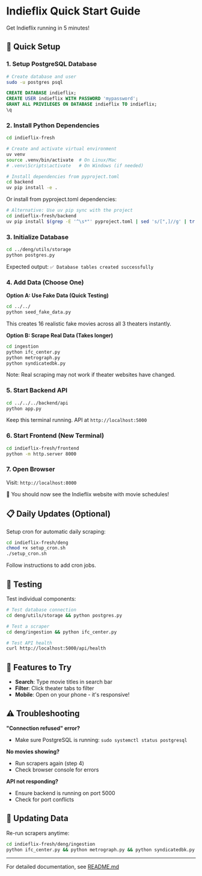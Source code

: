 # Indieflix Quick Start Guide

Get Indieflix running in 5 minutes!

## 🚀 Quick Setup

### 1. Setup PostgreSQL Database

```bash
# Create database and user
sudo -u postgres psql
```

```sql
CREATE DATABASE indieflix;
CREATE USER indieflix WITH PASSWORD 'mypassword';
GRANT ALL PRIVILEGES ON DATABASE indieflix TO indieflix;
\q
```

### 2. Install Python Dependencies

```bash
cd indieflix-fresh

# Create and activate virtual environment
uv venv
source .venv/bin/activate  # On Linux/Mac
# .venv\Scripts\activate   # On Windows (if needed)

# Install dependencies from pyproject.toml
cd backend
uv pip install -e .
```

Or install from pyproject.toml dependencies:
```bash
# Alternative: Use uv pip sync with the project
cd indieflix-fresh/backend
uv pip install $(grep -E '^\s*"' pyproject.toml | sed 's/[",]//g' | tr '\n' ' ')
```

### 3. Initialize Database

```bash
cd ../deng/utils/storage
python postgres.py
```

Expected output: `✅ Database tables created successfully`

### 4. Add Data (Choose One)

**Option A: Use Fake Data (Quick Testing)**

```bash
cd ../../
python seed_fake_data.py
```

This creates 16 realistic fake movies across all 3 theaters instantly.

**Option B: Scrape Real Data (Takes longer)**

```bash
cd ingestion
python ifc_center.py
python metrograph.py
python syndicatedbk.py
```

Note: Real scraping may not work if theater websites have changed.

### 5. Start Backend API

```bash
cd ../../../backend/api
python app.py
```

Keep this terminal running. API at `http://localhost:5000`

### 6. Start Frontend (New Terminal)

```bash
cd indieflix-fresh/frontend
python -m http.server 8000
```

### 7. Open Browser

Visit: `http://localhost:8000`

🎉 You should now see the Indieflix website with movie schedules!

## 📋 Daily Updates (Optional)

Setup cron for automatic daily scraping:

```bash
cd indieflix-fresh/deng
chmod +x setup_cron.sh
./setup_cron.sh
```

Follow instructions to add cron jobs.

## 🧪 Testing

Test individual components:

```bash
# Test database connection
cd deng/utils/storage && python postgres.py

# Test a scraper
cd deng/ingestion && python ifc_center.py

# Test API health
curl http://localhost:5000/api/health
```

## 📱 Features to Try

- **Search**: Type movie titles in search bar
- **Filter**: Click theater tabs to filter
- **Mobile**: Open on your phone - it's responsive!

## ⚠️ Troubleshooting

**"Connection refused" error?**
- Make sure PostgreSQL is running: `sudo systemctl status postgresql`

**No movies showing?**
- Run scrapers again (step 4)
- Check browser console for errors

**API not responding?**
- Ensure backend is running on port 5000
- Check for port conflicts

## 🔄 Updating Data

Re-run scrapers anytime:
```bash
cd indieflix-fresh/deng/ingestion
python ifc_center.py && python metrograph.py && python syndicatedbk.py
```

---

For detailed documentation, see [README.md](README.md)
